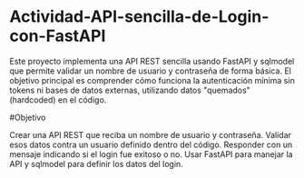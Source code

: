 # Actividad-API-sencilla-de-Login-con-FastAPI

Este proyecto implementa una API REST sencilla usando FastAPI y sqlmodel que permite validar un nombre de usuario y contraseña de forma básica. El objetivo principal es comprender cómo funciona la autenticación mínima sin tokens ni bases de datos externas, utilizando datos "quemados" (hardcoded) en el código.

#Objetivo

Crear una API REST que reciba un nombre de usuario y contraseña.
Validar esos datos contra un usuario definido dentro del código.
Responder con un mensaje indicando si el login fue exitoso o no.
Usar FastAPI para manejar la API y sqlmodel para definir los datos del login.
